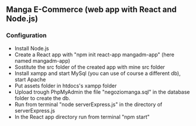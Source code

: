 ## Manga E-Commerce (web app with React and Node.js)
### Configuration
- Install Node.js
- Create a React app with "npm init react-app mangadm-app" (here named mangadm-app)
- Sostitute the src folder of the created app with mine src folder
- Install xampp and start MySql (you can use of course a different db), start Apache
- Put assets folder in htdocs's xampp folder
- Upload trough PhpMyAdmin the file "negoziomanga.sql" in the database folder to create the db.
- Run from terminal "node serverExpress.js" in the directory of serverExpress.js
- In the React app directory run from terminal "npm start" 

